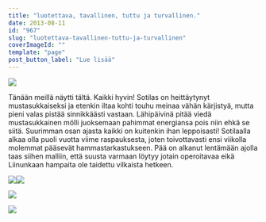 ```yaml
---
title: "luotettava, tavallinen, tuttu ja turvallinen."
date: 2013-08-11
id: "967"
slug: "luotettava-tavallinen-tuttu-ja-turvallinen"
coverImageId: ""
template: "page"
post_button_label: "Lue lisää"
---
```


[![](/images/IMG_1693_.png)](http://2.bp.blogspot.com/-Sg8XRSVd40I/Uge3sISXNaI/AAAAAAAAGnU/DHn3N2ph37k/s1600/IMG_1693_.png)

Tänään meillä näytti tältä. Kaikki hyvin! Sotilas on heittäytynyt mustasukkaiseksi ja etenkin iltaa kohti touhu meinaa vähän kärjistyä, mutta pieni valas pistää sinnikkäästi vastaan. Lähipäivinä pitää viedä mustasukkainen mölli juoksemaan pahimmat energiansa pois niin ehkä se siitä. Suurimman osan ajasta kaikki on kuitenkin ihan leppoisasti! Sotilaalla alkaa olla puoli vuotta viime raspauksesta, joten toivottavasti ensi viikolla molemmat pääsevät hammastarkastukseen. Pää on alkanut lentämään ajolla taas siihen malliin, että suusta varmaan löytyy jotain operoitavaa eikä Liinunkaan hampaita ole taidettu vilkaista hetkeen.

[![](/images/IMG_1706.png)](http://1.bp.blogspot.com/-0HQrKJP5bhg/Uge3uI-PD1I/AAAAAAAAGng/C5lFhZSTglM/s1600/IMG_1706.png)[![](/images/IMG_1690.png)](http://1.bp.blogspot.com/-WtP-NnR0z7M/Uge3veQRR7I/AAAAAAAAGns/IjmFlOzH4Gk/s1600/IMG_1690.png)

[![](/images/IMG_1708.png)](http://2.bp.blogspot.com/--evjUtUSNwM/Uge3t5HTQuI/AAAAAAAAGnc/8cwQoQPgAGg/s1600/IMG_1708.png)

[![](/images/ak.png)](http://4.bp.blogspot.com/-9ij7trwbmJ4/Uge4Mnci3bI/AAAAAAAAGn0/DuVOR1e-7ws/s1600/ak.png)
